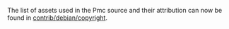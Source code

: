 The list of assets used in the Pmc source and their attribution can now be found in [contrib/debian/copyright](../contrib/debian/copyright).
